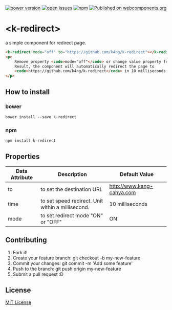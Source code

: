 [![bower version](https://img.shields.io/bower/v/k-redirect.svg)](https://libraries.io/bower/k-redirect) 
[![open issues](https://img.shields.io/github/issues/k4ng%2Fk-redirect.svg)](https://github.com/k4ng/k-redirect/issues) 
[![npm](https://img.shields.io/npm/v/k-redirect.svg)](https://www.npmjs.com/package/k-redirect) 
[![Published on webcomponents.org](https://img.shields.io/badge/webcomponents.org-published-blue.svg)](https://github.com/k4ng/k-redirect) 


# \<k-redirect\>

a simple component for redirect page.


<!--
```
<custom-element-demo height="300">
  <template>
    <script src="../webcomponentsjs/webcomponents-lite.js"></script>
    <link rel="import" href="k-redirect.html">
    <next-code-block></next-code-block>
  </template>
</custom-element-demo>
```
-->
```html
<k-redirect mode="off" to="https://github.com/k4ng/k-redirect"></k-redirect>
<p>
    Remove property <code>mode="off"</code> or change value property from OFF to ON. 
    Result, the component will automatically redirect the page to 
    <code>https://github.com/k4ng/k-redirect</code> in 10 milliseconds (0.01 sec)
</p>
```


## How to install

### bower

```markdown
bower install --save k-redirect
```

### npm

```markdown
npm install k-redirect
```


## Properties

Data Attribute | Description | Default Value
-------------- | ----------- | -------------
to | to set the destination URL | http://www.kang-cahya.com 
time | to set speed redirect. Unit within a millisecond. | 10 milliseconds
mode | to set redirect mode "ON" or "OFF" | ON


## Contributing

1. Fork it!
1. Create your feature branch: git checkout -b my-new-feature
1. Commit your changes: git commit -m 'Add some feature'
1. Push to the branch: git push origin my-new-feature
1. Submit a pull request :D


## License

[MIT License](https://github.com/dyazincahya/k-redirect/blob/master/LICENSE) 
